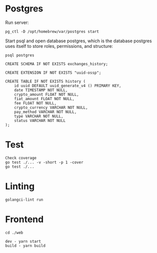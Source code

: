 # Postgres

Run server:

````
pg_ctl -D /opt/homebrew/var/postgres start
````

Start psql and open database postgres, which is the database postgres uses itself to store roles, permissions, and structure:
````
psql postgres
````

````
CREATE SCHEMA IF NOT EXISTS exchanges_history;

CREATE EXTENSION IF NOT EXISTS "uuid-ossp";

CREATE TABLE IF NOT EXISTS history (
    id uuid DEFAULT uuid_generate_v4 () PRIMARY KEY,
    date TIMESTAMP NOT NULL,
    crypto_amount FLOAT NOT NULL,
    fiat_amount FLOAT NOT NULL,
    fee FLOAT NOT NULL,
    crypto_currency VARCHAR NOT NULL,
    pay_method VARCHAR NOT NULL,
    type VARCHAR NOT NULL,
    status VARCHAR NOT NULL
);
````
# Test

````
Check coverage
go test ./... -v -short -p 1 -cover
go test ./...
````
# Linting

````
golangci-lint run
````

# Frontend
````
cd ./web 

dev - yarn start
build - yarn build
````